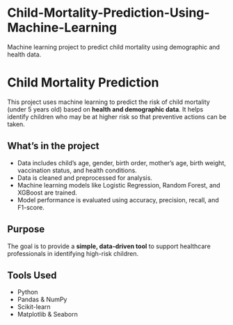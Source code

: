 # Child-Mortality-Prediction-Using-Machine-Learning
Machine learning project to predict child mortality using demographic and health data.
# Child Mortality Prediction

This project uses machine learning to predict the risk of child mortality (under 5 years old) based on **health and demographic data**. It helps identify children who may be at higher risk so that preventive actions can be taken.

## What’s in the project
- Data includes child’s age, gender, birth order, mother’s age, birth weight, vaccination status, and health conditions.
- Data is cleaned and preprocessed for analysis.
- Machine learning models like Logistic Regression, Random Forest, and XGBoost are trained.
- Model performance is evaluated using accuracy, precision, recall, and F1-score.

## Purpose
The goal is to provide a **simple, data-driven tool** to support healthcare professionals in identifying high-risk children.

## Tools Used
- Python
- Pandas & NumPy
- Scikit-learn
- Matplotlib & Seaborn

